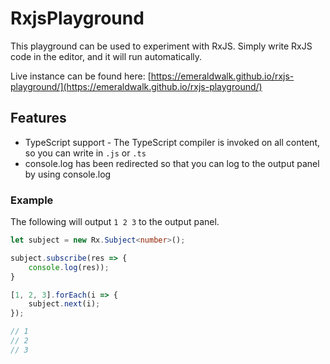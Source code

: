 # RxjsPlayground

This playground can be used to experiment with RxJS. Simply write RxJS code in the editor, and it will run automatically.

Live instance can be found here: [https://emeraldwalk.github.io/rxjs-playground/](https://emeraldwalk.github.io/rxjs-playground/)

## Features
* TypeScript support - The TypeScript compiler is invoked on all content, so you can write in `.js` or `.ts`
* console.log has been redirected so that you can log to the output panel by using console.log

### Example
The following will output `1 2 3` to the output panel.
```typescript
let subject = new Rx.Subject<number>();

subject.subscribe(res => {
    console.log(res));
}

[1, 2, 3].forEach(i => {
    subject.next(i);
});

// 1
// 2
// 3
```
